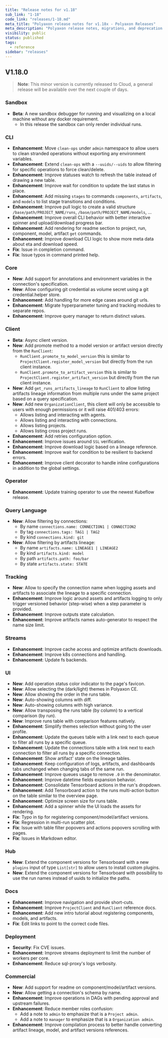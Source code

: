 ```yaml
---
title: "Release notes for v1.18"
sub_link: "1-18"
code_link: "releases/1-18.md"
meta_title: "Polyaxon release notes for v1.18x - Polyaxon Releases"
meta_description: "Polyaxon release notes, migrations, and deprecation notes for v1.18.x."
visibility: public
status: published
tags:
  - reference
sidebar: "releases"
---
```


## V1.18.0

> **Note**: This minor version is currently released to Cloud, a general release will be available over the next couple of days.

### Sandbox

 * **Beta**: A new sandbox debugger for running and visualizing on a local machine without any docker requirement.
   * In this release the sandbox can only render individual runs.

### CLI

 * **Enhancement**: Move `clean-ops` under `admin` namespace to allow users to clean stranded operations without exporting any environment variables.
 * **Enhancement**: Extend `clean-ops` with a `--uuids/--uids` to allow filtering for specific operations to force clean/delete.
 * **Enhancement**: Improve statuses watch to refresh the table instead of drawing a new table.
 * **Enhancement**: Improve wait for condition to update the last status in place.
 * **Enhancement**: Add missing `stages` to commands `components`, `artifacts`, and `models` to list stage transitions and conditions.
 * **Enhancement**: Improve pull logic to create a valid structure `/base/path/PROJECT_NAME/runs`, `/base/path/PROJECT_NAME/models`, ...
 * **Enhancement**: Improve overall CLI behavior with better interactive spinner and upload/download progress bar.
 * **Enhancement**: Add rendering for readme section to project, run, component, model, artifact `get` commands.
 * **Enhancement**: Improve download CLI logic to show more meta data about eta and download speed.
 * **Fix**: Issue in completion command.
 * **Fix**: Issue typos in command printed help.

### Core

 * **New**: Add support for annotations and environment variables in the connection's specification.
 * **New**: Allow configuring git credential as volume secret using a git credential.helper store.
 * **Enhancement**: Add handling for more edge cases around git urls.
 * **Enhancement**: Migrate hyperparameter tuning and tracking modules to separate repos.
 * **Enhancement**: Improve query manager to return distinct values.

### Client

 * **Beta**: Async client version.
 * **New**: Add promote method to a model version or artifact version directly from the `RunClient`:
   * `RunClient.promote_to_model_version` this is similar to `ProjectClient.register_model_version` but directly from the run client instance.
   * `RunClient.promote_to_artifact_version` this is similar to `ProjectClient.register_artifact_version` but directly from the run client instance.
 * **New**: Add `get_runs_artifacts_lineage` to `RunClient` to allow listing artifacts lineage information from multiple runs under the same project based on a query specification.
 * **New**: Add new `OrganizationClient`, this client will only be accessible to users with enough permissions or it will raise 401/403 errors:
    * Allows listing and interacting with agents.
    * Allows listing and interacting with connections.
    * Allows listing projects.
    * Allows listing cross project runs.
 * **Enhancement**: Add retries configuration option.
 * **Enhancement**: Improve issues around `SSL` verification.
 * **Enhancement**: Improve download logic based on a lineage reference.
 * **Enhancement**: Improve wait for condition to be resilient to backend errors.
 * **Enhancement**: Improve client decorator to handle inline configurations in addition to the global settings.

### Operator

 * **Enhancement**: Update training operator to use the newest Kubeflow release.

### Query Language

 * **New**: Allow filtering by connections:
    * By name `connections.name: CONNECTION1 | CONNECTION2`
    * By tag `connections.tags: TAG1 | TAG2`
    * By kind `connections.kind: git`
 * **New**: Allow filtering by artifacts lineage:
    * By name `artifacts.name: LINEAGE1 | LINEAGE2`
    * By kind `artifacts.kind: model`
    * By path `artifacts.path: foo/bar`
    * By state `artifacts.state: STATE`

### Tracking

 * **New**: Allow to specify the connection name when logging assets and artifacts to associate the lineage to a specific connection.
 * **Enhancement**: Improve logic around assets and artifacts logging to only trigger versioned behavior (step-wise) when a step parameter is provided.
 * **Enhancement**: Improve outputs state calculation.
 * **Enhancement**: Improve artifacts names auto-generator to respect the name size limit.

### Streams

 * **Enhancement**: Improve cache access and optimize artifacts downloads.
 * **Enhancement**: Improve k8s connections and handling.
 * **Enhancement**: Update fs backends.

### UI

 * **New**: Add operation status color indicator to the page's favicon.
 * **New**: Allow selecting the (dark/light) themes in Polyaxon CE.
 * **New**: Allow showing the order in the runs table.
 * **New**: Auto-showing columns with diff.
 * **New**: Auto-showing columns with high variance.
 * **New**: Allow transposing the runs table (by column) to a vertical comparison (by run).
 * **New**: Improve runs table with comparison features natively. 
 * **Enhancement**: Simplify themes selection without going to the user profile. 
 * **Enhancement**: Update the queues table with a link next to each queue to filter all runs by a specific queue.
 * **Enhancement**: Update the connections table with a link next to each connection to filter all runs by a specific connection.
 * **Enhancement**: Show artifact' state on the lineage tables.
 * **Enhancement**: Keep configuration of logs, artifacts, and dashboards tabs unchanged when changing tabs of the same run.
 * **Enhancement**: Improve queues usage to remove `.0` in the denominator.
 * **Enhancement**: Improve datetime fields expansion behavior.
 * **Enhancement**: Consolidate Tensorboard actions in the run's dropdown.
 * **Enhancement**: Add Tensorboard action to the runs multi-action button on the table similar to the overview page.
 * **Enhancement**: Optimize screen size for runs table.
 * **Enhancement**: Add a spinner while the UI loads the assets for rendering.
 * **Fix**: Typo in tip for registering component/model/artifact versions.
 * **Fix**: Regression in multi-run scatter plot.
 * **Fix**: Issue with table filter popovers and actions popovers scrolling with pages.
 * **Fix**: Issues in Markdown editor.

### Hub

 * **New**: Extend the component versions for Tensorboard with a new `plugins` input of type `List[str]` to allow users to install custom plugins.
 * **New**: Extend the component versions for Tensorboard with possibility to use the run names instead of uuids to initialize the paths.

### Docs

 * **Enhancement**: Improve navigation and provide short-cuts.
 * **Enhancement**: Improve `ProjectClient` and `RunClient` reference docs.
 * **Enhancement**: Add new intro tutorial about registering components, models, and artifacts.
 * **Fix**: Edit links to point to the correct code files.

### Deployment

 * **Security**: Fix CVE issues.
 * **Enhancement**: Improve streams deployment to limit the number of workers per core.
 * **Enhancement**: Reduce sql-proxy's logs verbosity.

### Commercial

 * **New**: Add support for readme on component/model/artifact versions.
 * **New**: Allow getting a connection's schema by name.
 * **Enhancement**: Improve operations in DAGs with pending approval and upstream failures.
 * **Enhancement**: Reduce member roles confusion:
   * Add a note to `admin` to emphasize that is a `Project admin`.
   * Add a note to `manager` to emphasize that is a `Organization admin`.
 * **Enhancement**: Improve compilation process to better handle converting artifact lineage, model, and artifact versions references.
